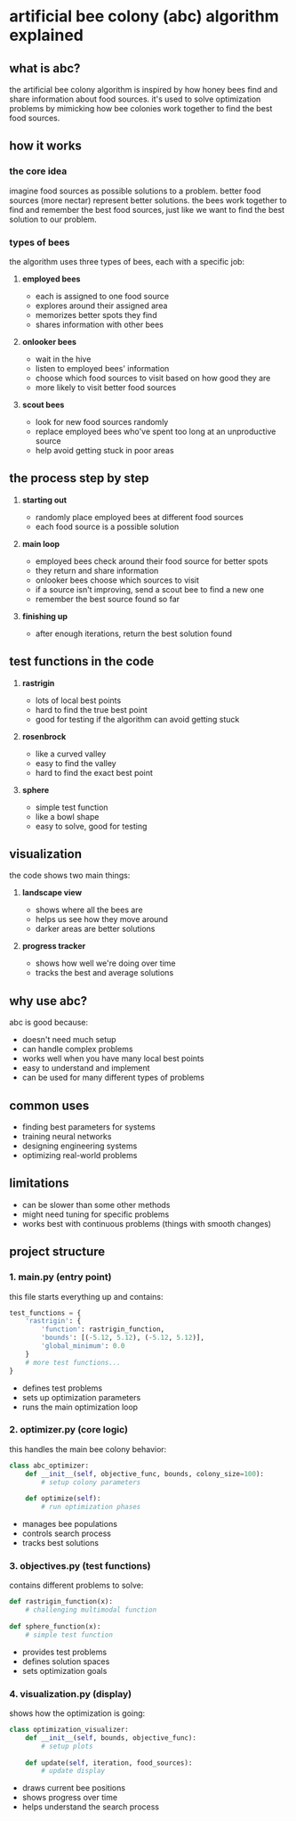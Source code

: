 # artificial bee colony (abc) algorithm explained

## what is abc?
the artificial bee colony algorithm is inspired by how honey bees find and share information about food sources. it's used to solve optimization problems by mimicking how bee colonies work together to find the best food sources.

## how it works

### the core idea
imagine food sources as possible solutions to a problem. better food sources (more nectar) represent better solutions. the bees work together to find and remember the best food sources, just like we want to find the best solution to our problem.

### types of bees
the algorithm uses three types of bees, each with a specific job:

1. **employed bees**
   - each is assigned to one food source
   - explores around their assigned area
   - memorizes better spots they find
   - shares information with other bees

2. **onlooker bees**
   - wait in the hive
   - listen to employed bees' information
   - choose which food sources to visit based on how good they are
   - more likely to visit better food sources

3. **scout bees**
   - look for new food sources randomly
   - replace employed bees who've spent too long at an unproductive source
   - help avoid getting stuck in poor areas

## the process step by step

1. **starting out**
   - randomly place employed bees at different food sources
   - each food source is a possible solution

2. **main loop**
   - employed bees check around their food source for better spots
   - they return and share information
   - onlooker bees choose which sources to visit
   - if a source isn't improving, send a scout bee to find a new one
   - remember the best source found so far

3. **finishing up**
   - after enough iterations, return the best solution found

## test functions in the code

1. **rastrigin**
   - lots of local best points
   - hard to find the true best point
   - good for testing if the algorithm can avoid getting stuck

2. **rosenbrock**
   - like a curved valley
   - easy to find the valley
   - hard to find the exact best point

3. **sphere**
   - simple test function
   - like a bowl shape
   - easy to solve, good for testing

## visualization
the code shows two main things:

1. **landscape view**
   - shows where all the bees are
   - helps us see how they move around
   - darker areas are better solutions

2. **progress tracker**
   - shows how well we're doing over time
   - tracks the best and average solutions

## why use abc?
abc is good because:
- doesn't need much setup
- can handle complex problems
- works well when you have many local best points
- easy to understand and implement
- can be used for many different types of problems

## common uses
- finding best parameters for systems
- training neural networks
- designing engineering systems
- optimizing real-world problems

## limitations
- can be slower than some other methods
- might need tuning for specific problems
- works best with continuous problems (things with smooth changes)

## project structure

### 1. main.py (entry point)
this file starts everything up and contains:
```python
test_functions = {
    'rastrigin': {
        'function': rastrigin_function,
        'bounds': [(-5.12, 5.12), (-5.12, 5.12)],
        'global_minimum': 0.0
    }
    # more test functions...
}
```
- defines test problems
- sets up optimization parameters
- runs the main optimization loop

### 2. optimizer.py (core logic)
this handles the main bee colony behavior:
```python
class abc_optimizer:
    def __init__(self, objective_func, bounds, colony_size=100):
        # setup colony parameters
        
    def optimize(self):
        # run optimization phases
```
- manages bee populations
- controls search process
- tracks best solutions

### 3. objectives.py (test functions)
contains different problems to solve:
```python
def rastrigin_function(x):
    # challenging multimodal function
    
def sphere_function(x):
    # simple test function
```
- provides test problems
- defines solution spaces
- sets optimization goals

### 4. visualization.py (display)
shows how the optimization is going:
```python
class optimization_visualizer:
    def __init__(self, bounds, objective_func):
        # setup plots
        
    def update(self, iteration, food_sources):
        # update display
```
- draws current bee positions
- shows progress over time
- helps understand the search process
